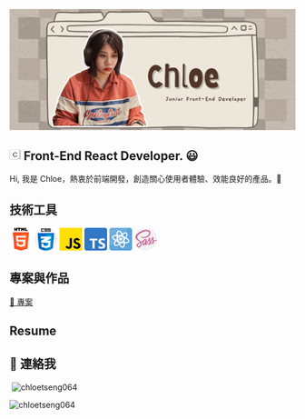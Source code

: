 ![image](https://github.com/ChloeTseng064/ChloeTseng064/blob/main/image/Chloef2e%201.png)

<img src="https://github.com/ChloeTseng064/ChloeTseng064/blob/main/image/Chloe-min_wbg.jpg" alt="logo-min" width="20" height="20" > Front-End React Developer. 😃
---
Hi, 我是 Chloe，熱衷於前端開發，創造關心使用者體驗、效能良好的產品。👋 <br>

技術工具
---
<p align="left"> 
  <img src="https://github.com/ChloeTseng064/ChloeTseng064/blob/main/image/html-5.png" alt="html5" width="40" height="40" >
  <img src="https://github.com/ChloeTseng064/ChloeTseng064/blob/main/image/css.png" alt="css3" width="40" height="40" >
  <img src="https://github.com/ChloeTseng064/ChloeTseng064/blob/main/image/js.png" alt="JS" width="40" height="40" >
  <img src="https://github.com/ChloeTseng064/ChloeTseng064/blob/main/image/typescript.png" alt="TS" width="40" height="40" >
  <img src="https://github.com/ChloeTseng064/ChloeTseng064/blob/main/image/physics.png" alt="react" width="40" height="40" >
  <img src="https://github.com/ChloeTseng064/ChloeTseng064/blob/main/image/sass.png" alt="sass" width="40" height="40" >
</p>

專案與作品
---
<a href="#">🌱 專案 </a>

Resume
---


💬 連絡我
---
<p align="left">

</p>

<p>&nbsp;<img align="center" src="https://github-readme-stats.vercel.app/api?username=chloetseng064&show_icons=true&theme=tokyonight&title_color=d1d5ea&text_color=fcfcfc&hide_border=true&locale=en" alt="chloetseng064" /></p>
<p>
  <img src="https://github-readme-stats.vercel.app/api/top-langs?username=chloetseng064&show_icons=true&locale=en&layout=compact" alt="chloetseng064" />
</p>

<!--
**ChloeTseng064/ChloeTseng064** is a ✨ _special_ ✨ repository because its `README.md` (this file) appears on your GitHub profile.

Here are some ideas to get you started:

- 🔭 I’m currently working on ...
- 🌱 I’m currently learning ...
- 👯 I’m looking to collaborate on ...
- 🤔 I’m looking for help with ...
- 💬 Ask me about ...
- 📫 How to reach me: ...
- 😄 Pronouns: ...
- ⚡ Fun fact: ...
-->

